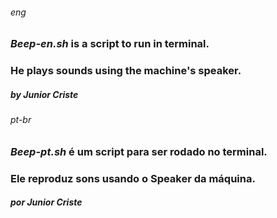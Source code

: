 ###### _eng_
###  _Beep-en.sh_ is a script to run in terminal. 
### He plays sounds using the machine's speaker.
##### by Junior Criste

###### _pt-br_
### _Beep-pt.sh_ é um script para ser rodado no terminal.
### Ele reproduz sons usando o Speaker da máquina.
##### por Junior Criste
